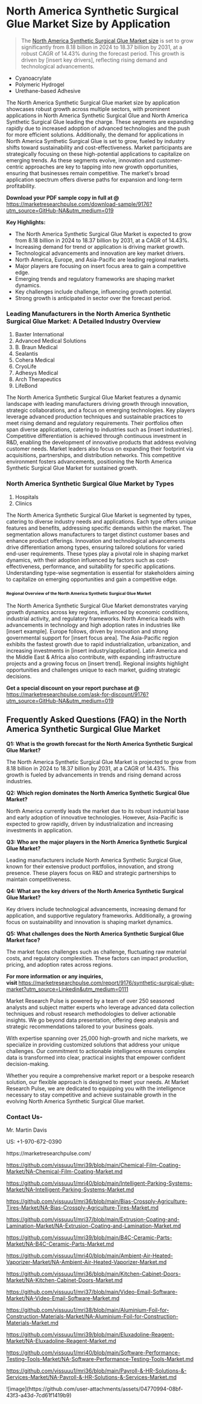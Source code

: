 <h1>North America Synthetic Surgical Glue Market&nbsp;Size by Application</h1><blockquote><p>The <a href="https://marketresearchpulse.com/download-sample/9176?utm_source=GitHub-NA&amp;utm_medium=019">North America Synthetic Surgical Glue Market size</a> is set to grow significantly from 8.18 billion in 2024 to 18.37 billion by 2031, at a robust CAGR of 14.43% during the forecast period. This growth is driven by [insert key drivers], reflecting rising demand and technological advancements.</p></blockquote><ul><li>Cyanoacrylate<li> Polymeric Hydrogel<li> Urethane-based Adhesive</li></ul><p>The North America Synthetic Surgical Glue market size by application showcases robust growth across multiple sectors, with prominent applications in North America Synthetic Surgical Glue and North America Synthetic Surgical Glue leading the charge. These segments are expanding rapidly due to increased adoption of advanced technologies and the push for more efficient solutions. Additionally, the demand for applications in North America Synthetic Surgical Glue is set to grow, fueled by industry shifts toward sustainability and cost-effectiveness. Market participants are strategically focusing on these high-potential applications to capitalize on emerging trends. As these segments evolve, innovation and customer-centric approaches are key to tapping into new growth opportunities, ensuring that businesses remain competitive. The market's broad application spectrum offers diverse paths for expansion and long-term profitability.</p><p><strong>Download your PDF sample copy in full at @ </strong><a href="https://marketresearchpulse.com/download-sample/9176?utm_source=GitHub-NA&amp;utm_medium=019">https://marketresearchpulse.com/download-sample/9176?utm_source=GitHub-NA&amp;utm_medium=019</a></p><p><strong>Key Highlights: </strong></p><ul><li>The North America Synthetic Surgical Glue Market is expected to grow from 8.18 billion in 2024 to 18.37 billion by 2031, at a CAGR of 14.43%.</li><li>Increasing demand for trend or application is driving market growth.</li><li>Technological advancements and innovation are key market drivers.</li><li>North America, Europe, and Asia-Pacific are leading regional markets.</li><li>Major players are focusing on insert focus area to gain a competitive edge.</li><li>Emerging trends and regulatory frameworks are shaping market dynamics.</li><li>Key challenges include challenge, influencing growth potential.</li><li>Strong growth is anticipated in sector over the forecast period.</li></ul><h3>Leading Manufacturers in the North America Synthetic Surgical Glue Market: A Detailed Industry Overview</h3><ol><li>Baxter International</li><li>Advanced Medical Solutions</li><li>B. Braun Medical</li><li>Sealantis</li><li>Cohera Medical</li><li>CryoLife</li><li>Adhesys Medical</li><li>Arch Therapeutics</li><li>LifeBond</li></ol><div class="flex max-w-full flex-col flex-grow"><div class="min-h-8 text-message flex w-full flex-col items-end gap-2 whitespace-normal break-words [.text-message+&amp;]:mt-5" dir="auto" data-message-author-role="assistant" data-message-id="fd8432e4-4910-450d-b182-61b7bfb0a01f" data-message-model-slug="gpt-4o"><div class="flex w-full flex-col gap-1 empty:hidden first:pt-[3px]"><div class="markdown prose w-full break-words dark:prose-invert light"><p>The North America Synthetic Surgical Glue Market features a dynamic landscape with leading manufacturers driving growth through innovation, strategic collaborations, and a focus on emerging technologies. Key players leverage advanced production techniques and sustainable practices to meet rising demand and regulatory requirements. Their portfolios often span diverse applications, catering to industries such as [insert industries]. Competitive differentiation is achieved through continuous investment in R&amp;D, enabling the development of innovative products that address evolving customer needs. Market leaders also focus on expanding their footprint via acquisitions, partnerships, and distribution networks. This competitive environment fosters advancements, positioning the North America Synthetic Surgical Glue Market for sustained growth.</p></div></div></div></div><h3>North America Synthetic Surgical Glue Market by Types</h3><ol><li>Hospitals<li> Clinics</li></ol><div class="flex max-w-full flex-col flex-grow"><div class="min-h-8 text-message flex w-full flex-col items-end gap-2 whitespace-normal break-words [.text-message+&amp;]:mt-5" dir="auto" data-message-author-role="assistant" data-message-id="084470be-0bb7-4664-bddf-5156b4f41249" data-message-model-slug="gpt-4o-mini"><div class="flex w-full flex-col gap-1 empty:hidden first:pt-[3px]"><div class="markdown prose w-full break-words dark:prose-invert light"><p>The North America Synthetic Surgical Glue Market is segmented by types, catering to diverse industry needs and applications. Each type offers unique features and benefits, addressing specific demands within the market. The segmentation allows manufacturers to target distinct customer bases and enhance product offerings. Innovation and technological advancements drive differentiation among types, ensuring tailored solutions for varied end-user requirements. These types play a pivotal role in shaping market dynamics, with their adoption influenced by factors such as cost-effectiveness, performance, and suitability for specific applications. Understanding type-wise segmentation is essential for stakeholders aiming to capitalize on emerging opportunities and gain a competitive edge.</p></div></div></div></div><h3><span style="font-size: 11px;">Regional Overview of the North America Synthetic Surgical Glue Market</span></h3><div class="flex max-w-full flex-col flex-grow"><div class="min-h-8 text-message flex w-full flex-col items-end gap-2 whitespace-normal break-words [.text-message+&amp;]:mt-5" dir="auto" data-message-author-role="assistant" data-message-id="e9038762-ce64-4e30-91c9-9bd413514231" data-message-model-slug="gpt-4o-mini"><div class="flex w-full flex-col gap-1 empty:hidden first:pt-[3px]"><div class="markdown prose w-full break-words dark:prose-invert light"><p>The North America Synthetic Surgical Glue Market demonstrates varying growth dynamics across key regions, influenced by economic conditions, industrial activity, and regulatory frameworks. North America leads with advancements in technology and high adoption rates in industries like [insert example]. Europe follows, driven by innovation and strong governmental support for [insert focus area]. The Asia-Pacific region exhibits the fastest growth due to rapid industrialization, urbanization, and increasing investments in [insert industry/application]. Latin America and the Middle East &amp; Africa also contribute, with expanding infrastructure projects and a growing focus on [insert trend]. Regional insights highlight opportunities and challenges unique to each market, guiding strategic decisions.</p></div></div></div></div><p><strong>Get a special discount on your report purchase at @ </strong><a href="https://marketresearchpulse.com/ask-for-discount/9176?utm_source=GitHub-NA&amp;utm_medium=019">https://marketresearchpulse.com/ask-for-discount/9176?utm_source=GitHub-NA&amp;utm_medium=019</a></p><h2>Frequently Asked Questions (FAQ) in the North America Synthetic Surgical Glue Market</h2><p><strong>Q1: What is the growth forecast for the North America Synthetic Surgical Glue Market?</strong></p><p>The North America Synthetic Surgical Glue Market is projected to grow from 8.18 billion in 2024 to 18.37 billion by 2031, at a CAGR of 14.43%. This growth is fueled by advancements in trends and rising demand across industries.</p><p><strong>Q2: Which region dominates the North America Synthetic Surgical Glue Market?</strong></p><p>North America currently leads the market due to its robust industrial base and early adoption of innovative technologies. However, Asia-Pacific is expected to grow rapidly, driven by industrialization and increasing investments in application.</p><p><strong>Q3: Who are the major players in the North America Synthetic Surgical Glue Market?</strong></p><p>Leading manufacturers include North America Synthetic Surgical Glue, known for their extensive product portfolios, innovation, and strong presence. These players focus on R&amp;D and strategic partnerships to maintain competitiveness.</p><p><strong>Q4: What are the key drivers of the North America Synthetic Surgical Glue Market?</strong></p><p>Key drivers include technological advancements, increasing demand for application, and supportive regulatory frameworks. Additionally, a growing focus on sustainability and innovation is shaping market dynamics.</p><p><strong>Q5: What challenges does the North America Synthetic Surgical Glue Market face?</strong></p><p>The market faces challenges such as challenge, fluctuating raw material costs, and regulatory complexities. These factors can impact production, pricing, and adoption rates across regions.</p><p><strong>For more information or any inquiries, visit&nbsp;</strong><a href="https://marketresearchpulse.com/report/9176/synthetic-surgical-glue-market?utm_source=Linkedin&utm_medium=0111">https://marketresearchpulse.com/report/9176/synthetic-surgical-glue-market?utm_source=Linkedin&utm_medium=0111</a></p><p>Market Research Pulse is powered by a team of over 250 seasoned analysts and subject matter experts who leverage advanced data collection techniques and robust research methodologies to deliver actionable insights. We go beyond data presentation, offering deep analysis and strategic recommendations tailored to your business goals.</p><p>With expertise spanning over 25,000 high-growth and niche markets, we specialize in providing customized solutions that address your unique challenges. Our commitment to actionable intelligence ensures complex data is transformed into clear, practical insights that empower confident decision-making.</p><p>Whether you require a comprehensive market report or a bespoke research solution, our flexible approach is designed to meet your needs. At Market Research Pulse, we are dedicated to equipping you with the intelligence necessary to stay competitive and achieve sustainable growth in the evolving North America Synthetic Surgical Glue market.</p><h3><strong>Contact Us-</strong></h3><p>Mr. Martin Davis</p><p>US: +1-970-672-0390</p><p>https://marketresearchpulse.com/</p><p><a href="https://github.com/vissuuu1/mri39/blob/main/Chemical-Film-Coating-Market/NA-Chemical-Film-Coating-Market.md">https://github.com/vissuuu1/mri39/blob/main/Chemical-Film-Coating-Market/NA-Chemical-Film-Coating-Market.md</a></p><p><a href="https://github.com/vissuuu1/mri40/blob/main/Intelligent-Parking-Systems-Market/NA-Intelligent-Parking-Systems-Market.md">https://github.com/vissuuu1/mri40/blob/main/Intelligent-Parking-Systems-Market/NA-Intelligent-Parking-Systems-Market.md</a></p><p><a href="https://github.com/vissuuu1/mri36/blob/main/Bias-Crossply-Agriculture-Tires-Market/NA-Bias-Crossply-Agriculture-Tires-Market.md">https://github.com/vissuuu1/mri36/blob/main/Bias-Crossply-Agriculture-Tires-Market/NA-Bias-Crossply-Agriculture-Tires-Market.md</a></p><p><a href="https://github.com/vissuuu1/mri37/blob/main/Extrusion-Coating-and-Lamination-Market/NA-Extrusion-Coating-and-Lamination-Market.md">https://github.com/vissuuu1/mri37/blob/main/Extrusion-Coating-and-Lamination-Market/NA-Extrusion-Coating-and-Lamination-Market.md</a></p><p><a href="https://github.com/vissuuu1/mri39/blob/main/B4C-Ceramic-Parts-Market/NA-B4C-Ceramic-Parts-Market.md">https://github.com/vissuuu1/mri39/blob/main/B4C-Ceramic-Parts-Market/NA-B4C-Ceramic-Parts-Market.md</a></p><p><a href="https://github.com/vissuuu1/mri40/blob/main/Ambient-Air-Heated-Vaporizer-Market/NA-Ambient-Air-Heated-Vaporizer-Market.md">https://github.com/vissuuu1/mri40/blob/main/Ambient-Air-Heated-Vaporizer-Market/NA-Ambient-Air-Heated-Vaporizer-Market.md</a></p><p><a href="https://github.com/vissuuu1/mri36/blob/main/Kitchen-Cabinet-Doors-Market/NA-Kitchen-Cabinet-Doors-Market.md">https://github.com/vissuuu1/mri36/blob/main/Kitchen-Cabinet-Doors-Market/NA-Kitchen-Cabinet-Doors-Market.md</a></p><p><a href="https://github.com/vissuuu1/mri37/blob/main/Video-Email-Software-Market/NA-Video-Email-Software-Market.md">https://github.com/vissuuu1/mri37/blob/main/Video-Email-Software-Market/NA-Video-Email-Software-Market.md</a></p><p><a href="https://github.com/vissuuu1/mri38/blob/main/Aluminium-Foil-for-Construction-Materials-Market/NA-Aluminium-Foil-for-Construction-Materials-Market.md">https://github.com/vissuuu1/mri38/blob/main/Aluminium-Foil-for-Construction-Materials-Market/NA-Aluminium-Foil-for-Construction-Materials-Market.md</a></p><p><a href="https://github.com/vissuuu1/mri39/blob/main/Eluxadoline-Reagent-Market/NA-Eluxadoline-Reagent-Market.md">https://github.com/vissuuu1/mri39/blob/main/Eluxadoline-Reagent-Market/NA-Eluxadoline-Reagent-Market.md</a></p><p><a href="https://github.com/vissuuu1/mri40/blob/main/Software-Performance-Testing-Tools-Market/NA-Software-Performance-Testing-Tools-Market.md">https://github.com/vissuuu1/mri40/blob/main/Software-Performance-Testing-Tools-Market/NA-Software-Performance-Testing-Tools-Market.md</a></p><p><a href="https://github.com/vissuuu1/mri36/blob/main/Payroll-&-HR-Solutions-&-Services-Market/NA-Payroll-&-HR-Solutions-&-Services-Market.md">https://github.com/vissuuu1/mri36/blob/main/Payroll-&-HR-Solutions-&-Services-Market/NA-Payroll-&-HR-Solutions-&-Services-Market.md</a></p>
![image](https://github.com/user-attachments/assets/04770994-08bf-43f3-a43d-7cd61f1419b9)
